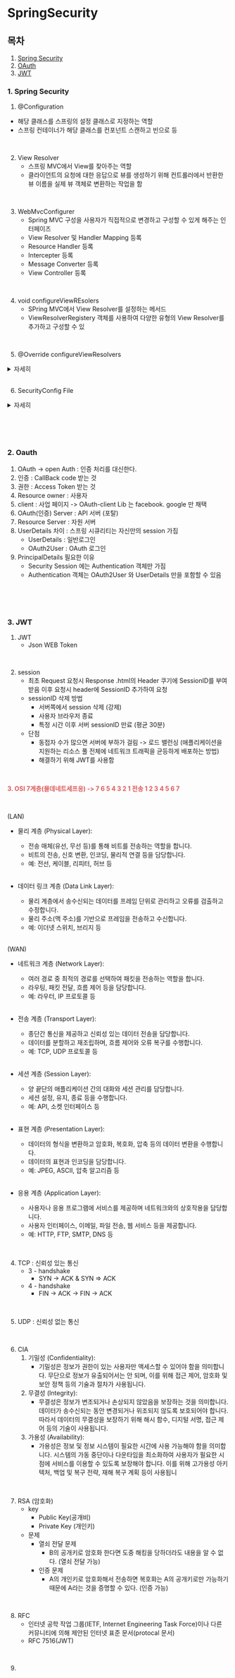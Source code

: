 # SpringSecurity

## 목차
1. [Spring Security](#1-spring-security)
2. [OAuth](#2-oauth)
3. [JWT](#3-JWT)


### 1. Spring Security

1. @Configuration
  - 해당 클래스를 스프링의 설정 클래스로 지정하는 역할
  - 스프링 컨테이너가 해당 클래스를 컨포넌트 스캔하고 빈으로 등

<br>

2. View Resolver
   - 스프링 MVC에서 View를 찾아주는 역할
   - 클라이언트의 요청에 대한 응답으로 뷰를 생성하기 위해 컨트롤러에서 반환한 뷰 이름을 실제 뷰 객체로 변환하는 작업을 함

<br>

3. WebMvcConfigurer
   - Spring MVC 구성을 사용자가 직접적으로 변경하고 구성할 수 있게 해주는 인터페이즈
   - View Resolver 및 Handler Mapping 등록
   - Resource Handler 등록
   - Intercepter 등록
   - Message Converter 등록
   - View Controller 등록

<br> 

4. void configureViewREsolers
   - SPring MVC에서 View Resolver를 설정하는 메서드
   - ViewResolverRegistery 객체를 사용하여 다양한 유형의 View Resolver를 추가하고 구성할 수 있

<br> 

5. @Override configureViewResolvers

   
<details>
<summary>자세히</summary>

  public void configureViewResolvers(ViewResolverRegistry registry) {
  
    // MustacheViewResolver 객체 생성
    MustacheViewResolver resolver = new MustacheViewResolver();
    
    // 문자 인코딩 설정
    resolver.setCharset("UTF-8");
    
    // 컨텐츠 타입 설정
    resolver.setContentType("text/html;charset=UTF-8");
    
    // 뷰 파일의 위치(prefix) 설정
    resolver.setPrefix("classpath:/templates/");
    
    // 뷰 파일의 확장자(suffix) 설정
    resolver.setSuffix(".html");
    
    // 설정한 MustacheViewResolver를 뷰 리졸버 레지스트리에 등록
    registry.viewResolver(resolver);
}

</details>

<br> 

6. SecurityConfig File
   
<details>
         <summary>자세히</summary>
   
      ```java
          @Configuration // IoC 빈(bean)을 등록
          @EnableWebSecurity //스프링 시큐리티 필터가 스프링 필터체인에 등록
          public class SecurityConfig {
                 /*
                 기존: WebSecurityConfigurerAdapter를 상속하고 configure매소드를 오버라이딩하여 설정하는 방법
                 현재: SecurityFilterChain을 리턴하는 메소드를 빈에 등록하는 방식(컴포넌트 방식으로 컨테이너가 관리)
                 //https://spring.io/blog/2022/02/21/spring-security-without-the-websecurityconfigureradapter
                 http.csrf().disable();
                 http.authorizeRequests()
                         .antMatchers("/user/**").authenticated()
                         .antMatchers("/manager/**").access("hasRole('ROLE_ADMIN') or hasRole('ROLE_MANAGER')")
                         .antMatchers("/admin").access("\"hasRole('ROLE_ADMIN')")
                         .anyRequest().permitAll();
              }
               */
              @Bean
              public SecurityFilterChain configure(HttpSecurity http) throws Exception {
                   // http.csrf((csrf) -> csrf.disable());
               
                   http.csrf(AbstractHttpConfigurer::disable)
                           .authorizeHttpRequests(authorize ->
                                   authorize
                                           .requestMatchers("/user/**").authenticated()
                                           // "/user/**"로 시작하는 요청은 인증이 필요합니다
                                           .requestMatchers("/manager/**").hasAnyRole("ADMIN", "MANAGER")
                                           // "/manager/**"로 시작하는 요청은 "ADMIN" 또는 "MANAGER" 역할이 필요합니다
                                           .requestMatchers("/admin/**").hasAnyRole("ADMIN")
                                           // "/admin/**"로 시작하는 요청은 "ADMIN" 역할이 필요합니다
                                          .anyRequest().permitAll() // 다른 모든 요청은 인증 없이 허용됩니다
                          )
                          .formLogin(login ->
                                   login
                                           .loginPage("/login") // 사용자 지정 로그인 페이지 URL 설정
                                           //.defaultSuccessUrl("/view/dashboard", true) // 성공 시 대시보드로 이동
                                           //.permitAll() // 로그인 페이지는 모든 사용자에게 허용됩니다
                           );
                   return http.build(); // 구성된 SecurityFilterChain 반환
               }
          }
      ```
         
</details>
   
   
<br><br><br>


### 2. Oauth
1. OAuth -> open Auth : 인증 처리를 대신한다.
2. 인증 : CallBack code 받는 것
3. 권한 : Access Token 받는 것
4. Resource owner : 사용자
5. client : 사업 페이지 -> OAuth-client Lib 는 facebook. google 만 채택
6. OAuth(인증) Server : API 서버 (포탈)
7. Resource Server : 자원 서버
8. UserDetails 차이 : 스프링 시큐리티는 자신만의 session 가짐
   - UserDetails : 일반로그인
   - OAuth2User : OAuth 로그인
9. PrincipalDetails 필요한 이유
   - Security Session 에는 Authentication 객체만 가짐
   - Authentication 객체는 OAuth2User 와 UserDetails 만을 포함할 수 있음

<br><br><br>

### 3. JWT
1. JWT 
   - Json WEB Token

<br>

2. session 
   - 최초 Request 요청시 Response .html의 Header 쿠기에 SessionID를 부여받음 이후 요청시 header에 SessionID 추가하여 요청
   - sessionID 삭제 방법
     - 서버쪽에서 session 삭제 (강제)
     - 사용자 브라우저 종료
     - 특정 시간 이후 서버 sessionID 만료 (평균 30분)
   - 단점
     - 동접자 수가 많으면 서버에 부하가 걸림 -> 로드 밸런싱 (애플리케이션을 지원하는 리소스 풀 전체에 네트워크 트래픽을 균등하게 배포하는 방법)
     - 해결하기 위해 JWT를 사용함

<br>

<b style="color: #dc5a5a"> 3. OSI 7계층(믈데네트세프응) -> 7 6 5 4 3 2 1 전송 1 2 3 4 5 6 7</b>

<br>

   (LAN)
   - 물리 계층 (Physical Layer):
     - 전송 매체(유선, 무선 등)를 통해 비트를 전송하는 역할을 합니다.
     - 비트의 전송, 신호 변환, 인코딩, 물리적 연결 등을 담당합니다.
     - 예: 전선, 케이블, 리피터, 허브 등
      
     <br>
      
   - 데이터 링크 계층 (Data Link Layer):
       - 물리 계층에서 송수신되는 데이터를 프레임 단위로 관리하고 오류를 검출하고 수정합니다.
       - 물리 주소(맥 주소)를 기반으로 프레임을 전송하고 수신합니다.
       - 예: 이더넷 스위치, 브리지 등
        
       <br>
   
   (WAN)
 

   - 네트워크 계층 (Network Layer):
     - 여러 경로 중 최적의 경로를 선택하여 패킷을 전송하는 역할을 합니다.
     - 라우팅, 패킷 전달, 흐름 제어 등을 담당합니다.
     - 예: 라우터, IP 프로토콜 등
   
     <br>
   
   - 전송 계층 (Transport Layer):
       - 종단간 통신을 제공하고 신뢰성 있는 데이터 전송을 담당합니다.
       - 데이터를 분할하고 재조립하며, 흐름 제어와 오류 복구를 수행합니다.
       - 예: TCP, UDP 프로토콜 등
     
     <br>
   
   
   - 세션 계층 (Session Layer):
        - 양 끝단의 애플리케이션 간의 대화와 세션 관리를 담당합니다.
        - 세션 설정, 유지, 종료 등을 수행합니다.
        - 예: API, 소켓 인터페이스 등
   
      <br>
      
   - 표현 계층 (Presentation Layer):
       - 데이터의 형식을 변환하고 암호화, 복호화, 압축 등의 데이터 변환을 수행합니다.
       - 데이터의 표현과 인코딩을 담당합니다.
       - 예: JPEG, ASCII, 압축 알고리즘 등
      
        <br>
      
   - 응용 계층 (Application Layer):
       - 사용자나 응용 프로그램에 서비스를 제공하며 네트워크와의 상호작용을 담당합니다.
       - 사용자 인터페이스, 이메일, 파일 전송, 웹 서비스 등을 제공합니다.
       - 예: HTTP, FTP, SMTP, DNS 등
      
  <br>


4. TCP : 신뢰성 있는 통신
   - 3 - handshake
     - SYN -> ACK & SYN => ACK
   - 4 - handshake
     - FIN -> ACK -> FIN -> ACK

<br>

5. UDP : 신뢰성 없는 통신

<br>

6. CIA 
   1. 기밀성 (Confidentiality):
      - 기밀성은 정보가 권한이 있는 사용자만 액세스할 수 있어야 함을 의미합니다. 무단으로 정보가 유출되어서는 안 되며, 이를 위해 접근 제어, 암호화 및 보안 정책 등의 기술과 절차가 사용됩니다.
   2. 무결성 (Integrity):
      - 무결성은 정보가 변조되거나 손상되지 않았음을 보장하는 것을 의미합니다. 데이터가 송수신되는 동안 변경되거나 위조되지 않도록 보호되어야 합니다. 따라서 데이터의 무결성을 보장하기 위해 해시 함수, 디지털 서명, 접근 제어 등의 기술이 사용됩니다.
   3. 가용성 (Availability):
      - 가용성은 정보 및 정보 시스템이 필요한 시간에 사용 가능해야 함을 의미합니다. 시스템의 가동 중단이나 다운타임을 최소화하여 사용자가 필요한 시점에 서비스를 이용할 수 있도록 보장해야 합니다. 이를 위해 고가용성 아키텍처, 백업 및 복구 전략, 재해 복구 계획 등이 사용됩니

<br>

7. RSA (암호화)
   - key 
     - Public Key(공개비) 
     - Private Key (개인키) 
   - 문제
     - 열쇠 전달 문제 
       - B의 공개키로 암호화 한다면 도중 해킹을 당하더라도 내용을 알 수 없다. (열쇠 전달 가능)
     - 인증 문제
       - A의 개인키로 암호화해서 전송하면 복호화는 A의 공개키로만 가능하기 때문에 A라는 것을 증명할 수 있다. (인증 가능)

<br>

8. RFC 
   - 인터넷 공학 작업 그룹(IETF, Internet Engineering Task Force)이나 다른 커뮤니티에 의해 제안된 인터넷 표준 문서(protocal 문서)
   - RFC 7516(JWT)

<br>

9. 